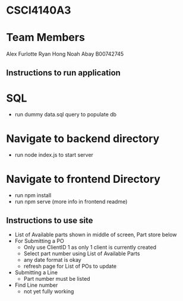 # CSCI4140A3

# Team Members
Alex Furlotte
Ryan Hong
Noah Abay B00742745

## Instructions to run application

# SQL
- run dummy data.sql query to populate db

# Navigate to backend directory
- run node index.js to start server

# Navigate to frontend Directory
- run npm install
- run npm serve
(more info in frontend readme)


## Instructions to use site
- List of Available parts shown in middle of screen, Part store below
- For Submitting a PO
    - Only use ClientID 1 as only 1 client is currently created
    - Select part number using List of Available Parts
    - any date format is okay
    - refresh page for List of POs to update
- Submitting a Line
    - Part number must be listed
- Find Line number
    - not yet fully working